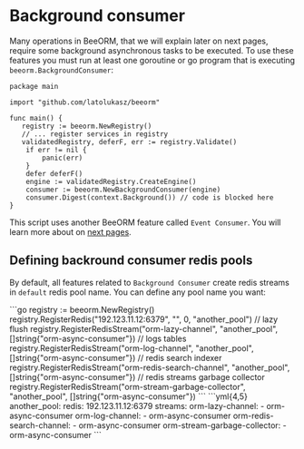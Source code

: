 # Background consumer

Many operations in BeeORM, that we will explain later on next pages, require
some background asynchronous tasks to be executed. To use these features you must
run at least one goroutine or go program that is executing `beeorm.BackgroundConsumer`:

```go{13-14}
package main

import "github.com/latolukasz/beeorm"

func main() {
   registry := beeorm.NewRegistry()
   // ... register services in registry
   validatedRegistry, deferF, err := registry.Validate()
    if err != nil {
        panic(err)
    }
    defer deferF()
    engine := validatedRegistry.CreateEngine()
    consumer := beeorm.NewBackgroundConsumer(engine)
    consumer.Digest(context.Background()) // code is blocked here
}

```

This script uses another BeeORM feature called `Event Consumer`. 
You will learn more about on [next pages](/guide/event_broker.html#consuming-events).

## Defining backround consumer redis pools
By default, all features related to `Background Consumer` create redis streams in
``default`` redis pool name. You can define any pool name you want:


<code-group>
<code-block title="code">
```go
registry := beeorm.NewRegistry()
registry.RegisterRedis("192.123.11.12:6379", "", 0, "another_pool")
// lazy flush
registry.RegisterRedisStream("orm-lazy-channel", "another_pool", []string{"orm-async-consumer"})
// logs tables
registry.RegisterRedisStream("orm-log-channel", "another_pool", []string{"orm-async-consumer"})
// redis search indexer
registry.RegisterRedisStream("orm-redis-search-channel", "another_pool", []string{"orm-async-consumer"})
// redis streams garbage collector
registry.RegisterRedisStream("orm-stream-garbage-collector", "another_pool", []string{"orm-async-consumer"})
```
</code-block>

<code-block title="yaml">
```yml{4,5}
another_pool:
    redis: 192.123.11.12:6379
    streams:
        orm-lazy-channel:
          - orm-async-consumer
        orm-log-channel:
          - orm-async-consumer
        orm-redis-search-channel:
          - orm-async-consumer
        orm-stream-garbage-collector:
          - orm-async-consumer
```
</code-block>
</code-group>
